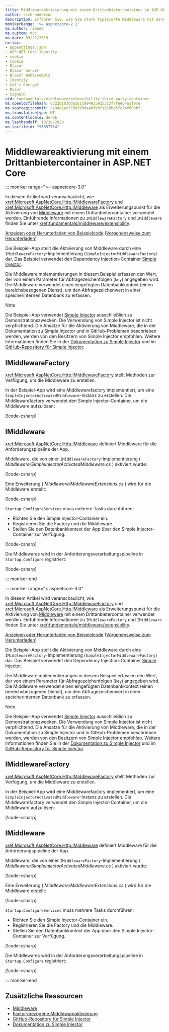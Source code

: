 ```yaml
---
title: Middlewareaktivierung mit einem Drittanbietercontainer in ASP.NET Core
author: rick-anderson
description: Erfahren Sie, wie Sie stark typisierte Middleware mit einer factorybezogenen Aktivierung und einem Drittanbietercontainer in ASP.NET Core verwenden.
monikerRange: '>= aspnetcore-2.1'
ms.author: riande
ms.custom: mvc
ms.date: 09/22/2019
no-loc:
- appsettings.json
- ASP.NET Core Identity
- cookie
- Cookie
- Blazor
- Blazor Server
- Blazor WebAssembly
- Identity
- Let's Encrypt
- Razor
- SignalR
uid: fundamentals/middleware/extensibility-third-party-container
ms.openlocfilehash: d322b1b3dda161c9948359253c3f7fee64a1f9ce
ms.sourcegitcommit: ca34c1ac578e7d3daa0febf1810ba5fc74f60bbf
ms.translationtype: HT
ms.contentlocale: de-DE
ms.lasthandoff: 10/30/2020
ms.locfileid: "93057764"
---
```

# <a name="middleware-activation-with-a-third-party-container-in-aspnet-core"></a>Middlewareaktivierung mit einem Drittanbietercontainer in ASP.NET Core

::: moniker range=">= aspnetcore-3.0"

In diesem Artikel wird veranschaulicht, wie <xref:Microsoft.AspNetCore.Http.IMiddlewareFactory> und <xref:Microsoft.AspNetCore.Http.IMiddleware> als Erweiterungspunkt für die Aktivierung von [Middleware](xref:fundamentals/middleware/index) mit einem Drittanbietercontainer verwendet werden. Einführende Informationen zu `IMiddlewareFactory` und `IMiddleware` finden Sie unter <xref:fundamentals/middleware/extensibility>.

[Anzeigen oder Herunterladen von Beispielcode](https://github.com/dotnet/AspNetCore.Docs/tree/master/aspnetcore/fundamentals/middleware/extensibility-third-party-container/samples/) ([Vorgehensweise zum Herunterladen](xref:index#how-to-download-a-sample))

Die Beispiel-App stellt die Aktivierung von Middleware durch eine `IMiddlewareFactory`-Implementierung (`SimpleInjectorMiddlewareFactory`) dar. Das Beispiel verwendet den Dependency Injection-Container [Simple Injector](https://simpleinjector.org).

Die Middlewareimplementierungen in diesem Beispiel erfassen den Wert, der von einem Parameter für Abfragezeichenfolgen (`key`) angegeben wird. Die Middleware verwendet einen eingefügten Datenbankkontext (einen bereichsbezogenen Dienst), um den Abfragezeichenwert in einer speicherinternen Datenbank zu erfassen.

> [!NOTE]
> Die Beispiel-App verwendet [Simple Injector](https://github.com/simpleinjector/SimpleInjector) ausschließlich zu Demonstrationszwecken. Die Verwendung von Simple Injector ist nicht verpflichtend. Die Ansätze für die Aktivierung von Middleware, die in der Dokumentation zu Simple Injector und in GitHub-Problemen beschrieben werden, werden von den Besitzern von Simple Injector empfohlen. Weitere Informationen finden Sie in der [Dokumentation zu Simple Injector](https://simpleinjector.readthedocs.io/en/latest/index.html) und im [GitHub-Repository für Simple Injector](https://github.com/simpleinjector/SimpleInjector).

## <a name="imiddlewarefactory"></a>IMiddlewareFactory

<xref:Microsoft.AspNetCore.Http.IMiddlewareFactory> stellt Methoden zur Verfügung, um die Middleware zu erstellen.

In der Beispiel-App wird eine Middlewarefactory implementiert, um eine `SimpleInjectorActivatedMiddleware`-Instanz zu erstellen. Die Middlewarefactory verwendet den Simple Injector-Container, um die Middleware aufzulösen:

[!code-csharp[](extensibility-third-party-container/samples/3.x/SampleApp/Middleware/SimpleInjectorMiddlewareFactory.cs?name=snippet1&highlight=5-8,12)]

## <a name="imiddleware"></a>IMiddleware

<xref:Microsoft.AspNetCore.Http.IMiddleware> definiert Middleware für die Anforderungspipeline der App.

Middleware, die von einer `IMiddlewareFactory`-Implementierung ( *Middleware/SimpleInjectorActivatedMiddleware.cs* ) aktiviert wurde:

[!code-csharp[](extensibility-third-party-container/samples/3.x/SampleApp/Middleware/SimpleInjectorActivatedMiddleware.cs?name=snippet1)]

Eine Erweiterung ( *Middleware/MiddlewareExtensions.cs* ) wird für die Middleware erstellt:

[!code-csharp[](extensibility-third-party-container/samples/3.x/SampleApp/Middleware/MiddlewareExtensions.cs?name=snippet1)]

`Startup.ConfigureServices` muss mehrere Tasks durchführen:

* Richten Sie den Simple Injector-Container ein.
* Registrieren Sie die Factory und die Middleware.
* Stellen Sie den Datenbankkontext der App über den Simple Injector-Container zur Verfügung.

[!code-csharp[](extensibility-third-party-container/samples/3.x/SampleApp/Startup.cs?name=snippet1)]

Die Middlewares wird in der Anforderungsverarbeitungspipeline in `Startup.Configure` registriert:

[!code-csharp[](extensibility-third-party-container/samples/3.x/SampleApp/Startup.cs?name=snippet2&highlight=12)]

::: moniker-end

::: moniker range="< aspnetcore-3.0"

In diesem Artikel wird veranschaulicht, wie <xref:Microsoft.AspNetCore.Http.IMiddlewareFactory> und <xref:Microsoft.AspNetCore.Http.IMiddleware> als Erweiterungspunkt für die Aktivierung von [Middleware](xref:fundamentals/middleware/index) mit einem Drittanbietercontainer verwendet werden. Einführende Informationen zu `IMiddlewareFactory` und `IMiddleware` finden Sie unter <xref:fundamentals/middleware/extensibility>.

[Anzeigen oder Herunterladen von Beispielcode](https://github.com/dotnet/AspNetCore.Docs/tree/master/aspnetcore/fundamentals/middleware/extensibility-third-party-container/samples/) ([Vorgehensweise zum Herunterladen](xref:index#how-to-download-a-sample))

Die Beispiel-App stellt die Aktivierung von Middleware durch eine `IMiddlewareFactory`-Implementierung (`SimpleInjectorMiddlewareFactory`) dar. Das Beispiel verwendet den Dependency Injection-Container [Simple Injector](https://simpleinjector.org).

Die Middlewareimplementierungen in diesem Beispiel erfassen den Wert, der von einem Parameter für Abfragezeichenfolgen (`key`) angegeben wird. Die Middleware verwendet einen eingefügten Datenbankkontext (einen bereichsbezogenen Dienst), um den Abfragezeichenwert in einer speicherinternen Datenbank zu erfassen.

> [!NOTE]
> Die Beispiel-App verwendet [Simple Injector](https://github.com/simpleinjector/SimpleInjector) ausschließlich zu Demonstrationszwecken. Die Verwendung von Simple Injector ist nicht verpflichtend. Die Ansätze für die Aktivierung von Middleware, die in der Dokumentation zu Simple Injector und in GitHub-Problemen beschrieben werden, werden von den Besitzern von Simple Injector empfohlen. Weitere Informationen finden Sie in der [Dokumentation zu Simple Injector](https://simpleinjector.readthedocs.io/en/latest/index.html) und im [GitHub-Repository für Simple Injector](https://github.com/simpleinjector/SimpleInjector).

## <a name="imiddlewarefactory"></a>IMiddlewareFactory

<xref:Microsoft.AspNetCore.Http.IMiddlewareFactory> stellt Methoden zur Verfügung, um die Middleware zu erstellen.

In der Beispiel-App wird eine Middlewarefactory implementiert, um eine `SimpleInjectorActivatedMiddleware`-Instanz zu erstellen. Die Middlewarefactory verwendet den Simple Injector-Container, um die Middleware aufzulösen:

[!code-csharp[](extensibility-third-party-container/samples/2.x/SampleApp/Middleware/SimpleInjectorMiddlewareFactory.cs?name=snippet1&highlight=5-8,12)]

## <a name="imiddleware"></a>IMiddleware

<xref:Microsoft.AspNetCore.Http.IMiddleware> definiert Middleware für die Anforderungspipeline der App.

Middleware, die von einer `IMiddlewareFactory`-Implementierung ( *Middleware/SimpleInjectorActivatedMiddleware.cs* ) aktiviert wurde:

[!code-csharp[](extensibility-third-party-container/samples/2.x/SampleApp/Middleware/SimpleInjectorActivatedMiddleware.cs?name=snippet1)]

Eine Erweiterung ( *Middleware/MiddlewareExtensions.cs* ) wird für die Middleware erstellt:

[!code-csharp[](extensibility-third-party-container/samples/2.x/SampleApp/Middleware/MiddlewareExtensions.cs?name=snippet1)]

`Startup.ConfigureServices` muss mehrere Tasks durchführen:

* Richten Sie den Simple Injector-Container ein.
* Registrieren Sie die Factory und die Middleware.
* Stellen Sie den Datenbankkontext der App über den Simple Injector-Container zur Verfügung.

[!code-csharp[](extensibility-third-party-container/samples/2.x/SampleApp/Startup.cs?name=snippet1)]

Die Middlewares wird in der Anforderungsverarbeitungspipeline in `Startup.Configure` registriert:

[!code-csharp[](extensibility-third-party-container/samples/2.x/SampleApp/Startup.cs?name=snippet2&highlight=12)]

::: moniker-end

## <a name="additional-resources"></a>Zusätzliche Ressourcen

* [Middleware](xref:fundamentals/middleware/index)
* [Factorybezogene Middlewareaktivierung](xref:fundamentals/middleware/extensibility)
* [GitHub-Repository für Simple Injector](https://github.com/simpleinjector/SimpleInjector)
* [Dokumentation zu Simple Injector](https://simpleinjector.readthedocs.io/en/latest/index.html)
